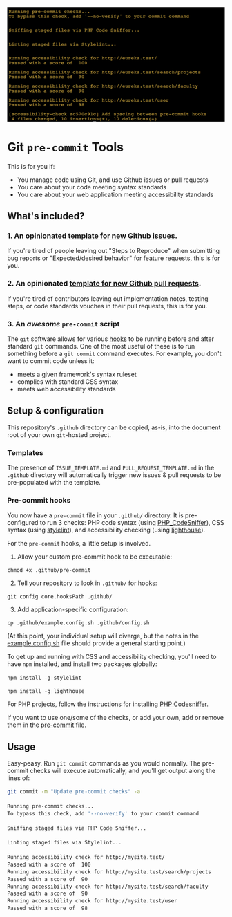 <img src="https://raw.githubusercontent.com/markfullmer/git_pre_commit_tools/master/pre-commit-tools-screenshot.png"  alt="Screenshot of command line pre-commit checking" />

# Git `pre-commit` Tools
This is for you if:
- You manage code using Git, and use Github issues or pull requests
- You care about your code meeting syntax standards
- You care about your web application meeting accessibility standards

## What's included?

### 1. An opinionated [template for new Github issues](https://github.com/markfullmer/git_pre_commit_tools/blob/master/.github/ISSUE_TEMPLATE.md). 
If you're tired of people leaving out "Steps to Reproduce" when submitting bug reports or "Expected/desired behavior" for feature requests, this is for you.

### 2. An opinionated [template for new Github pull requests](https://github.com/markfullmer/git_pre_commit_tools/blob/master/.github/PULL_REQUEST_TEMPLATE.md). 
If you're tired of contributors leaving out implementation notes, testing steps, or code standards vouches in their pull requests, this is for you. 

### 3. An *awesome* `pre-commit` script
The `git` software allows for various [hooks](https://git-scm.com/book/en/v2/Customizing-Git-Git-Hooks) to be running before and after standard `git` commands. One of the most useful of these is to run something before a `git commit` command executes. 
For example, you don't want to commit code unless it:

- meets a given framework's syntax ruleset
- complies with standard CSS syntax
- meets web accessibility standards

## Setup & configuration
This repository's `.github` directory can be copied, as-is, into the document root of your own `git`-hosted project.

### Templates
The presence of `ISSUE_TEMPLATE.md` and `PULL_REQUEST_TEMPLATE.md` in the `.github` directory will automatically trigger new issues & pull requests to be pre-populated with the template.

### Pre-commit hooks
You now have a `pre-commit` file in your `.github/` directory. It is pre-configured to run 3 checks: PHP code syntax (using [PHP_CodeSniffer](https://github.com/squizlabs/PHP_CodeSniffer)), CSS syntax (using [stylelint](https://github.com/stylelint/stylelint)), and accessibility checking (using [lighthouse](https://github.com/GoogleChrome/lighthouse)). 

For the `pre-commit` hooks, a little setup is involved.

1. Allow your custom pre-commit hook to be executable:
```
chmod +x .github/pre-commit
``` 
2. Tell your repository to look in `.github/` for hooks:
```
git config core.hooksPath .github/
```
3. Add application-specific configuration:
```
cp .github/example.config.sh .github/config.sh
```
(At this point, your individual setup will diverge, but the notes in the [example.config.sh](https://github.com/markfullmer/git_pre_commit_tools/blob/master/.github/example.config.sh) file should provide a general starting point.)

To get up and running with CSS and accessibility checking, you'll need to have `npm` installed, and install two packages globally:

`npm install -g stylelint`

`npm install -g lighthouse`

For PHP projects, follow the instructions for installing [PHP Codesniffer](https://github.com/squizlabs/PHP_CodeSniffer#installation).

If you want to use one/some of the checks, or add your own, add or remove them in the [pre-commit](https://github.com/markfullmer/git_pre_commit_tools/blob/master/.github/pre-commit) file.

## Usage
Easy-peasy. Run `git commit` commands as you would normally. The pre-commit checks will execute automatically, and you'll get output along the lines of:

```bash
git commit -m "Update pre-commit checks" -a

Running pre-commit checks...
To bypass this check, add '--no-verify' to your commit command

Sniffing staged files via PHP Code Sniffer...

Linting staged files via Stylelint...

Running accessibility check for http://mysite.test/
Passed with a score of  100
Running accessibility check for http://mysite.test/search/projects
Passed with a score of  90
Running accessibility check for http://mysite.test/search/faculty
Passed with a score of  90
Running accessibility check for http://mysite.test/user
Passed with a score of  98
```